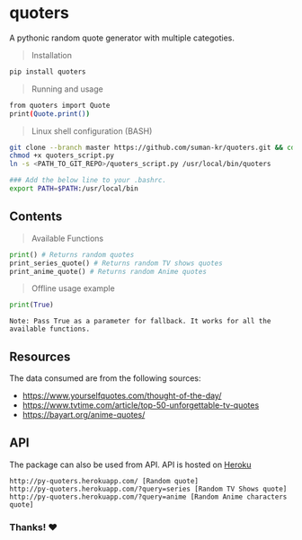 # quoters
A pythonic random quote generator with multiple categoties.
> Installation
```sh
pip install quoters
```

> Running and usage
```sh
from quoters import Quote
print(Quote.print())
```
> Linux shell configuration (BASH)
```sh
git clone --branch master https://github.com/suman-kr/quoters.git && cd quoters
chmod +x quoters_script.py
ln -s <PATH_TO_GIT_REPO>/quoters_script.py /usr/local/bin/quoters

### Add the below line to your .bashrc. 
export PATH=$PATH:/usr/local/bin 
```

## Contents
> Available Functions
```py
print() # Returns random quotes
print_series_quote() # Returns random TV shows quotes
print_anime_quote() # Returns random Anime quotes
```
> Offline usage example
```py
print(True)
```
`Note: Pass True as a parameter for fallback. It works for all the available functions.`

## Resources
The data consumed are from the following sources:
- https://www.yourselfquotes.com/thought-of-the-day/
- https://www.tvtime.com/article/top-50-unforgettable-tv-quotes
- https://bayart.org/anime-quotes/

## API
The package can also be used from API. API is hosted on [Heroku](https://www.heroku.com/)
```
http://py-quoters.herokuapp.com/ [Random quote]
http://py-quoters.herokuapp.com/?query=series [Random TV Shows quote]
http://py-quoters.herokuapp.com/?query=anime [Random Anime characters quote]
```
### Thanks! :heart:
